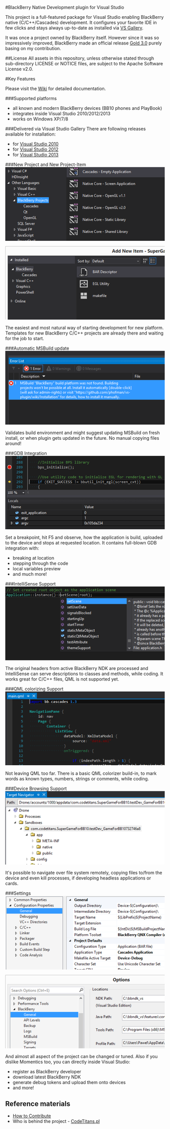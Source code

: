 #BlackBerry Native Development plugin for Visual Studio

This project is a full-featured package for Visual Studio enabling BlackBerry native (C/C++/Cascades) development. It configures your favorite IDE in few clicks and stays always up-to-date as installed via [VS Gallery](https://visualstudiogallery.msdn.microsoft.com/site/search?query=blackberry%20qnx&f%5B0%5D.Value=blackberry%20qnx&f%5B0%5D.Type=SearchText&ac=4).

It was once a project owned by BlackBerry itself. However since it was so impressively improved, BlackBerry made an official release [Gold 3.0](http://devblog.blackberry.com/2015/03/more-gold-blackberry-native-plug-in-for-microsoft-visual-studio/) purely basing on my contribution.

##License
All assets in this repository, unless otherwise stated through sub-directory LICENSE or NOTICE files, are subject to the Apache Software License v2.0.

#Key Features

Please visit the [Wiki](http://github.com/phofman/vs-plugin/wiki) for detailed documentation.

###Supported platforms
 * all known and modern BlackBerry devices (BB10 phones and PlayBook)
 * integrates inside Visual Studio 2010/2012/2013
 * works on Windows XP/7/8

###Delivered via Visual Studio Gallery
There are following releases available for installation:
* for [Visual Studio 2010](https://visualstudiogallery.msdn.microsoft.com/91f71ea5-32eb-41f0-8229-cba59c1bfdca)
* for [Visual Studio 2012](https://visualstudiogallery.msdn.microsoft.com/de47fd53-e7ae-4bd6-a59a-73a6bf8efae3)
* for [Visual Studio 2013](https://visualstudiogallery.msdn.microsoft.com/9a03ae7e-b786-41a7-a63b-dc0d9fe818d2)

###New Project and New Project-Item
![New Project](/media/info/feature-new-project.png)

![New Project Item](/media/info/feature-new-project-item.png)

The easiest and most natural way of starting development for new platform. Templates for new BlackBerry C/C++ projects are already there and waiting for the job to start.


###Automatic MSBuild update
![Auto MSBuild update](/media/info/feature-auto-msbuild.png)

Validates build environment and might suggest updating MSBuild on fresh install, or when plugin gets updated in the future. No manual copying files around!

###GDB Integration
![GDB](/media/info/feature-gdb.png)

Set a breakpoint, hit F5 and observe, how the application is build, uploaded to the device and stops at requested location. It contains full-blown GDB integration with:
 * breaking at location
 * stepping through the code
 * local variables preview
 * and much more!

###IntelliSense Support
![IntelliSense](/media/info/feature-intellisense.png)

The original headers from active BlackBerry NDK are processed and IntelliSense can serve descriptions to classes and methods, while coding. It works great for C/C++ files, QML is not supported yet.

###QML colorizing Support
![QML Colorizer](/media/info/feature-qml.png)

Not leaving QML too far. There is a basic QML colorizer build-in, to mark words as known types, numbers, strings or comments, while coding.

###Device Browsing Support
![Target Navigator](/media/info/feature-target-navigator.png)

It's possible to navigate over file system remotely, copying files to/from the device and even kill processes, if developing headless applications or cards.

###Settings
![Project Options](/media/info/feature-project-settings.png)

![Global Options](/media/info/feature-options.png)

And almost all aspect of the project can be changed or tuned. Also if you dislike Momentics too, you can directly inside Visual Studio:
 * register as BlackBerry developer
 * download latest BlackBerry NDK
 * generate debug tokens and upload them onto devices
 * and more!

## Reference materials
* [How to Contribute](http://github.com/phofman/vs-plugin/wiki/Contributions)
* Who is behind the project - [CodeTitans.pl](http://www.codetitans.pl)
